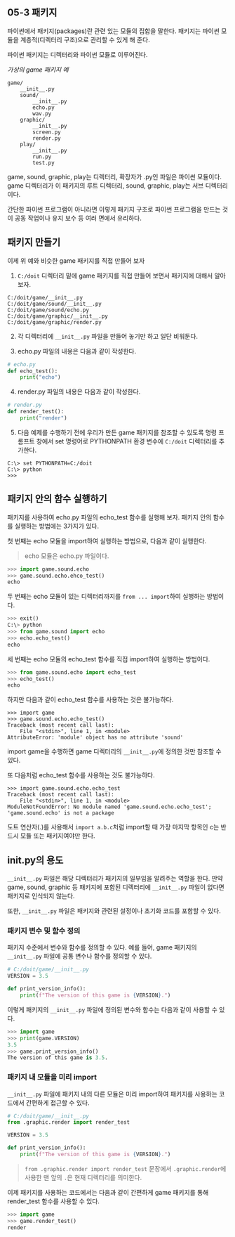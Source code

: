 ## 05-3 패키지

파이썬에서 패키지(packages)란 관련 있는 모듈의 집합을 말한다. 패키지는 파이썬 모듈을 계층적(디렉터리 구조)으로 관리할 수 있게 해 준다.

파이썬 패키지는 디렉터리와 파이썬 모듈로 이루어진다.

*가상의 game 패키지 예*

```
game/
    __init__.py
    sound/
        __init__.py
        echo.py
        wav.py
    graphic/
        __init__.py
        screen.py
        render.py
    play/
        __init__.py
        run.py
        test.py
```

game, sound, graphic, play는 디렉터리, 확장자가 .py인 파일은 파이썬 모듈이다. game 디렉터리가 이 패키지의 루트 디렉터리, sound, graphic, play는 서브 디렉터리이다.

간단한 파이썬 프로그램이 아니라면 이렇게 패키지 구조로 파이썬 프로그램을 만드는 것이 공동 작업이나 유지 보수 등 여러 면에서 유리하다.

## 패키지 만들기

이제 위 예와 비슷한 game 패키지를 직접 만들어 보자

1. `C:/doit` 디렉터리 밑에 game 패키지를 직접 만들어 보면서 패키지에 대해서 알아보자.

```
C:/doit/game/__init__.py
C:/doit/game/sound/__init__.py
C:/doit/game/sound/echo.py
C:/doit/game/graphic/__init__.py
C:/doit/game/graphic/render.py
```

2. 각 디렉터리에 `__init__.py` 파일을 만들어 놓기만 하고 일단 비워둔다.

3. echo.py 파일의 내용은 다음과 같이 작성한다.

```py
# echo.py
def echo_test():
    print("echo")
```

4. render.py 파일의 내용은 다음과 같이 작성한다.

```py
# render.py
def render_test():
    print("render")
```

5. 다음 예제를 수행하기 전에 우리가 만든 game 패키지를 참조할 수 있도록 명령 프롬프트 창에서 set 명령어로 PYTHONPATH 환경 변수에 `C:/doit` 디렉터리를 추가한다.

```
C:\> set PYTHONPATH=C:/doit
C:\> python
>>> 
```

## 패키지 안의 함수 실행하기

패키지를 사용하여 echo.py 파일의 echo_test 함수를 실행해 보자. 패키지 안의 함수를 실행하는 방법에는 3가지가 있다.

첫 번째는 echo 모듈을 import하여 실행하는 방법으로, 다음과 같이 실행한다.

> echo 모듈은 echo.py 파일이다.

```py
>>> import game.sound.echo
>>> game.sound.echo.ehco_test()
echo
```

두 번째는 echo 모듈이 있는 디렉터리까지를 `from ... import`하여 실행하는 방법이다.

```py
>>> exit()
C:\> python
>>> from game.sound import echo
>>> echo.echo_test()
echo
```

세 번째는 echo 모듈의 echo_test 함수를 직접 import하여 실행하는 방법이다.

```py
>>> from game.sound.echo import echo_test
>>> echo_test()
echo
```

하지만 다음과 같이 echo_test 함수를 사용하는 것은 불가능하다.

```
>>> import game
>>> game.sound.echo.echo_test()
Traceback (most recent call last):
    File "<stdin>", line 1, in <module>
AttributeError: 'module' object has no attribute 'sound'
```

import game을 수행하면 game 디렉터리의 `__init__.py`에 정의한 것만 참조할 수 있다.

또 다음처럼 echo_test 함수를 사용하는 것도 불가능하다.

```
>>> import game.sound.echo.echo_test
Traceback (most recent call last):
    File "<stdin>", line 1, in <module>
ModuleNotFoundError: No module named 'game.sound.echo.echo_test'; 'game.sound.echo' is not a package
```

도트 연산자(.)를 사용해서 `import a.b.c`처럼 import할 때 가장 마지막 항목인 c는 반드시 모듈 또는 패키지여야만 한다.

## __init__.py의 용도

`__init__.py` 파일은 해당 디렉터리가 패키지의 일부임을 알려주는 역할을 한다. 만약 game, sound, graphic 등 패키지에 포함된 디렉터리에 `__init__.py` 파일이 없다면 패키지로 인식되지 않는다.

또한, `__init__.py` 파일은 패키지와 관련된 설정이나 초기화 코드를 포함할 수 있다.

### 패키지 변수 및 함수 정의

패키지 수준에서 변수와 함수를 정의할 수 있다. 예를 들어, game 패키지의 `__init__.py` 파일에 공통 변수나 함수를 정의할 수 있다.

```py
# C:/doit/game/__init__.py
VERSION = 3.5

def print_version_info():
    print(f"The version of this game is {VERSION}.")
```

이렇게 패키지의 `__init__.py` 파일에 정의된 변수와 함수는 다음과 같이 사용할 수 있다.

```py
>>> import game
>>> print(game.VERSION)
3.5
>>> game.print_version_info()
The version of this game is 3.5.
```

### 패키지 내 모듈을 미리 import

`__init__.py` 파일에 패키지 내의 다른 모듈은 미리 import하여 패키지를 사용하는 코드에서 간편하게 접근할 수 있다.

```py
# C:/doit/game/__init__.py
from .graphic.render import render_test

VERSION = 3.5

def print_version_info():
    print(f"The version of this game is {VERSION}.")
```

> `from .graphic.render import render_test` 문장에서 `.graphic.render`에 사용한 맨 앞의 `.`은 현재 디렉터리를 의미한다.

이제 패키지를 사용하는 코드에서는 다음과 같이 간편하게 game 패키지를 통해 render_test 함수를 사용할 수 있다.

```py
>>> import game
>>> game.render_test()
render
```